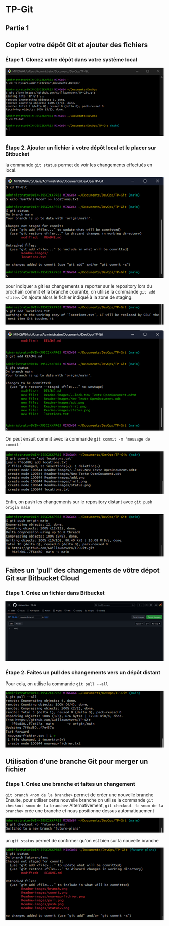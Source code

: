 # TP-Git

## Partie 1
## Copier votre dépôt Git et ajouter des fichiers 
### Étape 1. Clonez votre dépôt dans votre système local

![image info](./Readme-images/init.png)



### Étape 2. Ajouter un fichier à votre dépôt local et le placer sur Bitbucket


la commande `git status` permet de voir les changements effectués en local.

![image info](./Readme-images/status.png)


pour indiquer a git les changements a reporter sur le repository lors du prochain commit et la branche courante, on utilise la commande `git add <file>`.
On ajoute alors le fichier indiqué à la zone de staging.

![image info](./Readme-images/add.png)

![image info](./Readme-images/status2.png)


On peut ensuit commit avec la commande `git commit -m 'message de commit'`

![image info](./Readme-images/commit.png)


Enfin, on push les changements sur le repository distant avec `git push origin main`

![image info](./Readme-images/push.png)


## Faites un 'pull' des changements de vôtre dépot Git sur Bitbucket Cloud 
### Étape 1. Créez un fichier dans Bitbucket 

![image info](./Readme-images/nouveau-fichier.png)


### Étape 2. Faites un pull des changements vers un dépôt distant 

Pour cela, on utilise la commande `git pull --all`

![image info](./Readme-images/pull.png)


## Utilisation d'une branche Git pour merger un fichier 
### Étape 1. Créez une branche et faites un changement 

`git branch <nom de la branche>` permet de créer une nouvelle branche
Ensuite, pour utiliser cette nouvelle branche on utilise la commande `git checkout <nom de la branche>`
Alternativement, `git checkout -b <nom de la branche>` crée une branche et nous positionne dessus automatiquement

![image info](./Readme-images/branch.png)

un `git status` permet de confirmer qu'on est bien sur la nouvelle branche

![image info](./Readme-images/status3.png)




